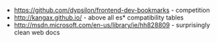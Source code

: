 * https://github.com/dypsilon/frontend-dev-bookmarks - competition
* http://kangax.github.io/ - above all es* compatibility tables
* http://msdn.microsoft.com/en-us/library/ie/hh828809 - surprisingly clean web docs
